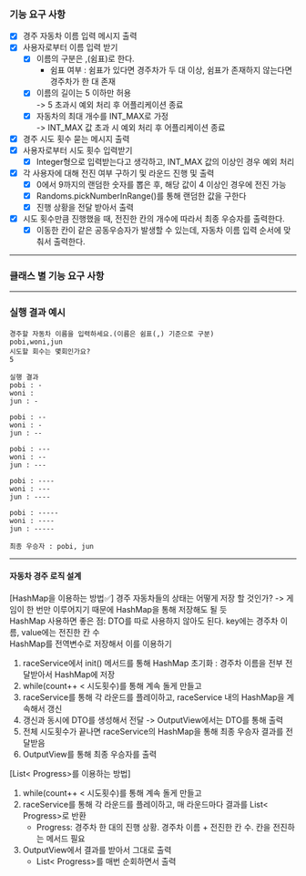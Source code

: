 ### 기능 요구 사항

-[x] 경주 자동차 이름 입력 메시지 출력
-[x] 사용자로부터 이름 입력 받기
    -[x] 이름의 구분은 ,(쉼표)로 한다.
        - 쉼표 여부 : 쉼표가 있다면 경주차가 두 대 이상, 쉼표가 존재하지 않는다면 경주차가 한 대 존재
    -[x] 이름의 길이는 5 이하만 허용   
     -> 5 초과시 예외 처리 후 어플리케이션 종료
    -[x] 자동차의 최대 개수를 INT_MAX로 가정  
     -> INT_MAX 값 초과 시 예외 처리 후 어플리케이션 종료
-[x] 경주 시도 횟수 묻는 메시지 출력
-[x] 사용자로부터 시도 횟수 입력받기
    -[x] Integer형으로 입력받는다고 생각하고, INT_MAX 값의 이상인 경우 예외 처리
-[x] 각 사용자에 대해 전진 여부 구하기 및 라운드 진행 및 출력
    -[x] 0에서 9까지의 랜덤한 숫자를 뽑은 후, 해당 값이 4 이상인 경우에 전진 가능
    -[x] Randoms.pickNumberInRange()를 통해 랜덤한 값을 구한다
    -[x] 진행 상황을 전달 받아서 출력
-[x] 시도 횟수만큼 진행했을 때, 전진한 칸의 개수에 따라서 최종 우승자를 출력한다.
    -[x] 이동한 칸이 같은 공동우승자가 발생할 수 있는데, 자동차 이름 입력 순서에 맞춰서 출력한다.

---

### 클래스 별 기능 요구 사항

---

### 실행 결과 예시

```
경주할 자동차 이름을 입력하세요.(이름은 쉼표(,) 기준으로 구분)
pobi,woni,jun
시도할 회수는 몇회인가요?
5

실행 결과
pobi : -
woni : 
jun : -

pobi : --
woni : -
jun : --

pobi : ---
woni : --
jun : ---

pobi : ----
woni : ---
jun : ----

pobi : -----
woni : ----
jun : -----

최종 우승자 : pobi, jun
```

---

#### 자동차 경주 로직 설계

[HashMap을 이용하는 방법✅]
경주 자동차들의 상태는 어떻게 저장 할 것인가? -> 게임이 한 번만 이루어지기 때문에 HashMap을 통해 저장해도 될 듯  
HashMap 사용하면 좋은 점: DTO를 따로 사용하지 않아도 된다. key에는 경주차 이름, value에는 전진한 칸 수  
HashMap를 전역변수로 저장해서 이를 이용하기

1. raceService에서 init() 메서드를 통해 HashMap 초기화 : 경주차 이름을 전부 전달받아서 HashMap에 저장
2. while(count++ < 시도횟수)를 통해 계속 돌게 만들고
3. raceService를 통해 각 라운드를 플레이하고, raceService 내의 HashMap을 계속해서 갱신
4. 갱신과 동시에 DTO를 생성해서 전달 -> OutputView에서는 DTO를 통해 출력
5. 전체 시도횟수가 끝나면 raceService의 HashMap을 통해 최종 우승자 결과를 전달받음
6. OutputView를 통해 최종 우승자를 출력

[List< Progress>를 이용하는 방법]

1. while(count++ < 시도횟수)를 통해 계속 돌게 만들고
2. raceService를 통해 각 라운드를 플레이하고, 매 라운드마다 결과를 List< Progress>로 반환
    - Progress: 경주차 한 대의 진행 상황. 경주차 이름 + 전진한 칸 수. 칸을 전진하는 메서드 필요
3. OutputView에서 결과를 받아서 그대로 출력
    - List< Progress>를 매번 순회하면서 출력
